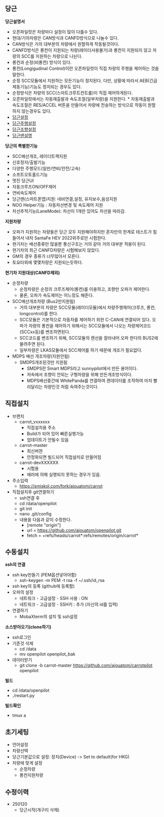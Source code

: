 당근
------

**당근설명서**
 * 오픈파일럿은 차량마다 설정이 많이 다를수 있다.
 * 현대/기아차량은 CAN방식과 CANFD방식으로 나눌수 있다.
  * CAN방식은 거의 대부분의 차량에서 원할하게 작동될것이다.
  * CANFD방식은 롱컨이 지원되는 차량(레이더사용불가)과 롱컨이 지원되지 않고 차량의 SCC를 지원하는 차량으로 나뉜다.
 * 롱컨과 순정(비롱컨) 방식이 있다.
  * 롱컨(Longigudinal Control)이란 오픈파일럿이 직접 차량의 주행을 제어하는 것을 말한다.
   * 순정 SCC모듈에서 지원하는 모든기능이 정지된다. 다만, 상황에 따라서 AEB(긴급제동기능)기능도 정지되는 경우도 있다.
  * 순정방식은 차량의 SCC(스마트크루트컨트롤)이 직접 제어하게된다.
   * 오픈파일럿에서는 자동재출발과 속도조절(일부차량)을 지원한다.
    * 자동재출발과 속도조절은 RES/ACCEL 버튼을 만들어서 차량에 전송하는 방식으로 작동이 원할하지 않는경우도 있다.
 * [당근설정](CARROT_SETTINGS.md)
 * [당근주행설정](CARROT_SETTINGS_LONG.md)
 * [당근조향설정](CARROT_SETTINGS_LAT.md)
 * [당근맨설명](CARROTMAN.md)

**당근의 특별한기능**
 * SCC배선개조, 레이더트랙지원
 * 신호정지/출발기능
 * 다양한 주행모드(일반/연비/안전/고속)
 * 소프트오토홀드기능
 * 멋진 당근UI
 * 자동크루즈ON/OFF제어
 * 연비속도제어
 * 당근맨(스마트폰앱)지원: 네비연결,설정, 유지보수,음성지원
 * NOO Helper기능 : 자동차선변경 및 속도제어 지원
 * 차선추적기능(LaneMode): 차선이 1개만 있어도 차선을 따라감.

**지원차량**
 * 오파가 지원하는 차량들은 당근 모두 지원해야하지만 혼자만의 한계로 테스트가 힘들어서 내차 SantaFe HEV 2022위주로만 시험한다.
 * 현기차는 배선종류만 많을뿐 통신구조는 거의 같아 거의 대부분 적용이 된다.
 * 현기차의 최근 CANFD차량은 시험해보지 않았다.
 * GM의 경우  종류가 너무많아서 모른다.
 * 토요타외에 몇몇차량은 지원되는듯하다.

**현기차 지원대상(CANFD제외)**
 * 순정차량
   * 순정차량은 순정의 크루즈제어(롱컨)를 이용하고, 조향만 오파가 제어한다.
   * 물론, 오파가 속도제어는 어느정도 해준다.
 * SCC배선개조차량 (Bus2만지원됨)
   * 거의 대부분의 차량은 SCC모듈(레이더모듈)에서 차량주행제어(크루즈, 롱컨, longcontrol)를 한다.
   * SCC모듈은 기본적으로 자동차를 제어하기 위한 C-CAN에 연결되어 있다. 오파가 차량의 롱컨을 제어하기 위해서는 SCC모듈에서 나오는 차량제어코드(SCCxx등)를 변조하면된다.
   * SCC코드를 변조하기 위해, SCC모듈의 캔선을 잘라내어 오파 판다의 BUS2에 물려주면 된다.
   * 일부차량은 LKAS모듈에서 SCC제어를 하기 때문에 개조가 필요없다.
 * MDPS 배선 개조차량(지원안됨)
   * SMDPS개조된것만 지원됨
     * SMDPS란 Smart MDPS라고 sunnypilot에서 만든 용어이다.
     * 저속에서 조향이 안되는 구형차량을 위해 만든개조방식이다.
     * MDPS배선중간에 WhitePanda를 연결하여 캔데이터를 조작하여 마치 빨리달리는 차량인것 처럼 속여주는것이다.

직접설치
------

 * 브랜치
   * carrot_vxxxxxx
     * 직접설치용 주소
     * Build가 되어 있어 빠른실행가능
     * 업데이트가 안될수 있음
   * carrot-master
     * 최신버젼
     * 안정화되면 빌드되어 직접설치로 만들어짐
   * carrot-devXXXXXX
     * 시험용
     * 에러에 의해 실행되지 못하는 경우가 있음.
 * 주소입력
   * https://smiskol.com/fork/ajouatom/carrot
 * 직접설치후 git연결하기
   * ssh연결 후
   * cd /data/openpilot
   * git init
   * nano .git/config
   * 내용을 다음과 같이 수정한다.
     * [remote "origin"]
     *  url = https://github.com/ajouatom/openpilot.git
     *  fetch = +refs/heads/carrot*:refs/remotes/origin/carrot*


수동설치
------

**ssh의 연결**
 * ssh key만들기 (PEM옵션넣어야함)
   * ssh-keygen -m PEM -t rsa -f ~/.ssh/id_rsa
 * ssh key의 등록 (github에 등록함)
 * 오파의 설정
   * 네트워크 - 고급설정 - SSH 사용 : ON
   * 네트워크 - 고급설정 - SSH키 : 추가  (자신의 id를 입력)
 * 연결하기
   * MobaXterm의 설치 및 ssh설정

**소스받아오기(clone하기)**
 * ssh로그인
 * 기존것 삭제
   * cd /data
   * mv openpilot openpilot_bak
 * 데이터받기
   * git clone -b carrot-master https://github.com/ajouatom/carrotpilot openpilot

**빌드**
 * cd /data/openpilot
 * ./restart.py

**빌드확인**
 * tmux a

초기세팅
------
 * 언어설정
 * 차량선택
 * 당근기본값으로 설정: 장치(Device) -> Set to default(for HKG)
 * 차량에 맞게 설정
   * 순정차량
   * 롱컨지원차량

수정이력
------
 * 250120
   * 당근시작(개구리 삭제)


